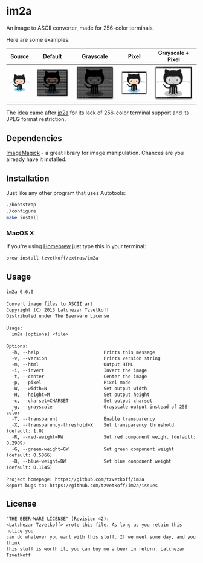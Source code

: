 
# im2a

An image to ASCII converter, made for 256-color terminals.

Here are some examples:

| Source                      | Default                      | Grayscale                    | Pixel                        | Grayscale + Pixel            |
| --------------------------- | ---------------------------- | ---------------------------- | ---------------------------- | ---------------------------- |
| ![Source](examples/oc0.png) | ![Default](examples/oc1.png) | ![Default](examples/oc2.png) | ![Default](examples/oc3.png) | ![Default](examples/oc4.png) |

The idea came after [jp2a](http://csl.sublevel3.org/jp2a/) for its lack of 256-color terminal support and its JPEG format restriction.

## Dependencies

[ImageMagick](http://www.imagemagick.org/) - a great library for image manipulation. Chances are you already have it installed.

## Installation

Just like any other program that uses Autotools:

``` bash
./bootstrap
./configure
make install
```

### MacOS X

If you're using [Homebrew](http://brew.sh/) just type this in your terminal:

``` bash
brew install tzvetkoff/extras/im2a
```

## Usage

```
im2a 0.6.0

Convert image files to ASCII art
Copyright (C) 2013 Latchezar Tzvetkoff
Distributed under The Beerware License

Usage:
  im2a [options] <file>

Options:
  -h, --help                        Prints this message
  -v, --version                     Prints version string
  -m, --html                        Output HTML
  -i, --invert                      Invert the image
  -t, --center                      Center the image
  -p, --pixel                       Pixel mode
  -W, --width=N                     Set output width
  -H, --height=M                    Set output height
  -c, --charset=CHARSET             Set output charset
  -g, --grayscale                   Grayscale output instead of 256-color
  -T, --transparent                 Enable transparency
  -X, --transparency-threshold=X    Set transparency threshold (default: 1.0)
  -R, --red-weight=RW               Set red component weight (default: 0.2989)
  -G, --green-weight=GW             Set green component weight (default: 0.5866)
  -B, --blue-weight=BW              Set blue component weight (default: 0.1145)

Project homepage: https://github.com/tzvetkoff/im2a
Report bugs to: https://github.com/tzvetkoff/im2a/issues
```

## License

```
"THE BEER-WARE LICENSE" (Revision 42):
<Latchezar Tzvetkoff> wrote this file. As long as you retain this notice you
can do whatever you want with this stuff. If we meet some day, and you think
this stuff is worth it, you can buy me a beer in return. Latchezar Tzvetkoff
```
